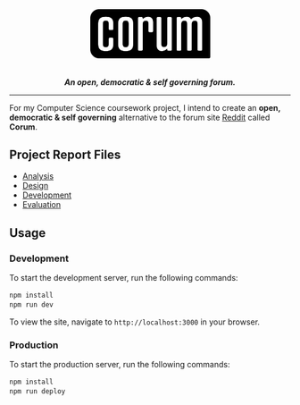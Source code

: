 <div align="center">
  <img src="docs/images/logo.png" alt="corum" width="215">
</div>
<br>
<p align="center">
  <i><b>An open, democratic &amp; self governing forum.</b></i>
</p>

---

For my Computer Science coursework project, I intend to create an **open, democratic & self governing** alternative to the forum site [Reddit](https://www.reddit.com/) called **Corum**.

## Project Report Files
- [Analysis](docs/1-analysis.md)
- [Design](docs/2-design.md)
- [Development](docs/3-development.md)
- [Evaluation](docs/4-evaluation.md)

## Usage

### Development
To start the development server, run the following commands:

```bash
npm install
npm run dev
```
To view the site, navigate to `http://localhost:3000` in your browser.

### Production
To start the production server, run the following commands:

```bash
npm install
npm run deploy
```